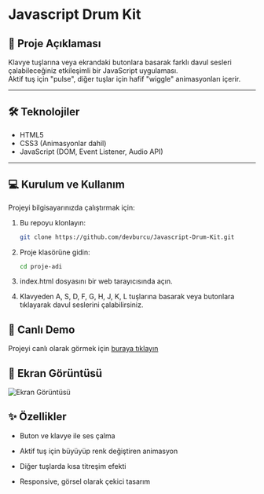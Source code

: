 # Javascript Drum Kit

## 📖 Proje Açıklaması

Klavye tuşlarına veya ekrandaki butonlara basarak farklı davul sesleri çalabileceğiniz etkileşimli bir JavaScript uygulaması.  
Aktif tuş için "pulse", diğer tuşlar için hafif "wiggle" animasyonları içerir.

---

## 🛠️ Teknolojiler

- HTML5  
- CSS3 (Animasyonlar dahil)  
- JavaScript (DOM, Event Listener, Audio API)  

---

## 💻 Kurulum ve Kullanım

Projeyi bilgisayarınızda çalıştırmak için:

1. Bu repoyu klonlayın:
   ```bash
   git clone https://github.com/devburcu/Javascript-Drum-Kit.git

2. Proje klasörüne gidin:
    ```bash
    cd proje-adi

3. index.html dosyasını bir web tarayıcısında açın.

4. Klavyeden A, S, D, F, G, H, J, K, L tuşlarına basarak veya butonlara tıklayarak davul seslerini çalabilirsiniz.

## 🚀 Canlı Demo

Projeyi canlı olarak görmek için [buraya tıklayın](#)

## 📸 Ekran Görüntüsü

![Ekran Görüntüsü](./img/screenshot.png)

## ✨ Özellikler

- Buton ve klavye ile ses çalma

- Aktif tuş için büyüyüp renk değiştiren animasyon

- Diğer tuşlarda kısa titreşim efekti

- Responsive, görsel olarak çekici tasarım